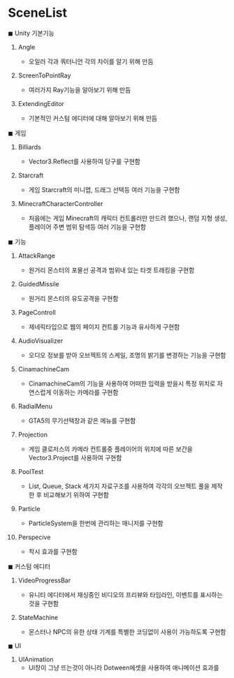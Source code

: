 # SceneList

◼ Unity 기본기능
1. Angle
    - 오일러 각과 쿼터니언 각의 차이를 알기 위해 만듬

2. ScreenToPointRay
    - 여러가지 Ray기능을 알아보기 위해 만듬
 
3. ExtendingEditor
    - 기본적인 커스텀 에디터에 대해 알아보기 위해 만듬


◼ 게임
1. Billiards
    - Vector3.Reflect를 사용하여 당구를 구현함
    
2. Starcraft
    - 게임 Starcraft의 미니맵, 드래그 선택등 여러 기능을 구현함

3. MinecraftCharacterController
    - 처음에는 게임 Minecraft의 캐릭터 컨트롤러만 만드려 했으나, 랜덤 지형 생성, 플레이어 주변 범위 탐색등 여러 기능을 구현함


◼ 기능
1. AttackRange
    - 원거리 몬스터의 포물선 공격과 범위내 있는 타겟 트래킹을 구현함

2. GuidedMissile
    - 원거리 몬스터의 유도공격을 구현함

3. PageControll
    - 제네릭타입으로 웹의 페이지 컨트롤 기능과 유사하게 구현함

4. AudioVisualizer
    - 오디오 정보를 받아 오브젝트의 스케일, 조명의 밝기를 변경하는 기능을 구현함

5. CinamachineCam
    - CinamachineCam의 기능을 사용하여 어떠한 입력을 받을시 특정 위치로 자연스럽게 이동하는 카메라를 구현함

6. RadialMenu
    - GTA5의 무기선택창과 같은 메뉴를 구현함

7. Projection
    - 게임 클로저스의 카메라 컨트롤중 플레이어의 위치에 따른 보간을 Vector3.Project를 사용하여 구현함

8. PoolTest
    - List, Queue, Stack 세가지 자료구조를 사용하여 각각의 오브젝트 풀을 제작한 후 비교해보기 위하여 구현함

9. Particle
    - ParticleSystem을 한번에 관리하는 매니저를 구현함

10. Perspecive
    - 착시 효과를 구현함


◼ 커스텀 에디터
1. VideoProgressBar
    - 유니티 에디터에서 재싱중인 비디오의 프리뷰와 타임라인, 이벤트를 표시하는 것을 구현함

2. StateMachine
    - 몬스터나 NPC의 유한 상태 기계를 특별한 코딩없이 사용이 가능하도록 구현함
    
    
◼ UI
1. UIAnimation
    - UI창이 그냥 뜨는것이 아니라 Dotween에셋을 사용하여 애니메이션 효과를 

